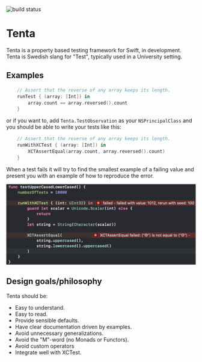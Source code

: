 ![build status](https://travis-ci.com/niilohlin/Tenta.svg?branch=master)

# Tenta
Tenta is a property based testing framework for Swift, in development.
Tenta is Swedish slang for "Test", typically used in a University setting.

## Examples

```swift
    // Assert that the reverse of any array keeps its length.
    runTest { (array: [Int]) in
        array.count == array.reversed().count
    }

```

or if you want to, add `Tenta.TestObservation` as your `NSPrincipalClass`
and you should be able to write your tests like this:

```swift
    // Assert that the reverse of any array keeps its length.
    runWithXCTest { (array: [Int]) in
        XCTAssertEqual(array.count, array.reversed().count)
    }

```

When a test fails it will try to find the smallest example of a failing
value and present you with an example of how to reproduce the error.

![](assets/example-fail.png)

## Design goals/philosophy

Tenta should be:

* Easy to understand.
* Easy to read.
* Provide sensible defaults.
* Have clear documentation driven by examples.
* Avoid unnecessary generalizations.
* Avoid the "M"-word (no Monads or Functors).
* Avoid custom operators
* Integrate well with XCTest.
